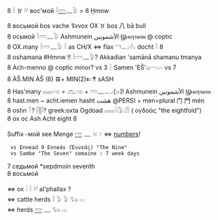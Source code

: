 8 𓎛 ♉ 𓃾 вос'мой 𓎛[𓏠](𓏠)𓈖𓅱 = 8 Ḫmnw  

8 восьмой bos vache 𐦆vox OX ♉ bos 八 bā bull  
8  oсьмой  𓎛𓏠𓈖𓅱  Ashmunein الأشمونين‎‎ Ϣⲙⲟⲩⲛⲉⲓⲛ @ coptic  
8  OX.many 𓎛𓏠𓈖𓅱   𓎛 as CH/X ⇔ flax 𓎔𓂝𓎛𓏯  docht 𓎛 8  
8 oshamana #Hmnw !! 𓎛𓏠𓈖𓅱? 	Akkadian 'samānā shamanu tmanya  
8 Ach-menno @ coptic  minor? vs  3 𓇡 Samen 'EŠ'𓐍𓂸𓏏 vs 7  
8 ÀŠ.MIN ÀŠ (6) 𒐋+ MIN(2)𒋰𒈫 sASH  
8 Has'many 𓏤𓏤𓏤𓏤𓏤𓏤𓏤𓏤𓏌𓊖 = 𓃹𓏌𓊖 + 𓏠𓈖𓂝[𓊖]! Ashmunein الأشمونين‎‎ Ϣⲙⲟⲩⲛⲉⲓⲛ  
8 hast.men ~ acht.iemen  hasht هشت  @PERS!  + men=plural 门 門 mén  
8 oshn 𓍵? 𓋴|𓋴? 	greek:oxta  Ogdoad 𓏤𓏤𓏤𓏤𓏤𓏤𓏤𓏤𓇋𓇋𓅱𓀭𓏪 ( ογδοάς "the eightfold")  
8 ox oс Ash Acht eight 8  

Suffix -мой see Menge [𓏠](𓏠) 𓈖 𓏴 𓏌 ⇔ [numbers](numbers)!  

```  
 vs Ennead 9 Enneás (Ἐννεάς) "The Nine"  
 vs Sambe "The Seven" semaine : 7 week days  
```  


7 седьмой *sepdmoin  seventh  
8 восьмой  

⇔ ox 𓇋  𓎛  𓃾   al'phallax ?  
⇔ cattle herds 𓎛  𓅱  𓅱  𓃒  𓏥  
⇔ herds [𓏠](𓏠) 𓈖 𓃒 𓏥  